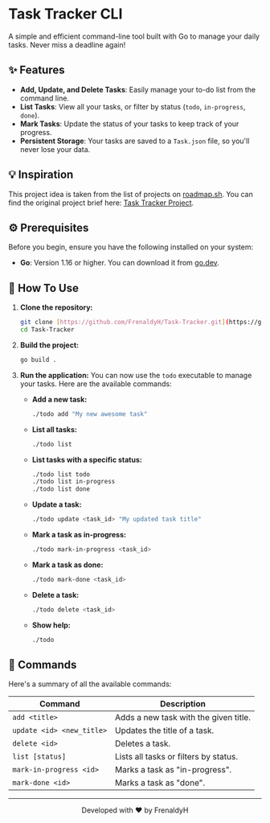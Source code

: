 # Task Tracker CLI

A simple and efficient command-line tool built with Go to manage your daily tasks. Never miss a deadline again!

## ✨ Features

* **Add, Update, and Delete Tasks**: Easily manage your to-do list from the command line.
* **List Tasks**: View all your tasks, or filter by status (`todo`, `in-progress`, `done`).
* **Mark Tasks**: Update the status of your tasks to keep track of your progress.
* **Persistent Storage**: Your tasks are saved to a `Task.json` file, so you'll never lose your data.

## 💡 Inspiration

This project idea is taken from the list of projects on [roadmap.sh](https://roadmap.sh/projects). You can find the original project brief here: [Task Tracker Project](https://roadmap.sh/projects/task-tracker).

## ⚙️ Prerequisites

Before you begin, ensure you have the following installed on your system:

* **Go**: Version 1.16 or higher. You can download it from [go.dev](https://go.dev/dl/).

## 🚀 How To Use

1.  **Clone the repository:**
    ```bash
    git clone [https://github.com/FrenaldyH/Task-Tracker.git](https://github.com/FrenaldyH/Task-Tracker.git)
    cd Task-Tracker
    ```

2.  **Build the project:**
    ```bash
    go build .
    ```

3.  **Run the application:**
    You can now use the `todo` executable to manage your tasks. Here are the available commands:

    * **Add a new task:**
        ```bash
        ./todo add "My new awesome task"
        ```

    * **List all tasks:**
        ```bash
        ./todo list
        ```

    * **List tasks with a specific status:**
        ```bash
        ./todo list todo
        ./todo list in-progress
        ./todo list done
        ```

    * **Update a task:**
        ```bash
        ./todo update <task_id> "My updated task title"
        ```

    * **Mark a task as in-progress:**
        ```bash
        ./todo mark-in-progress <task_id>
        ```

    * **Mark a task as done:**
        ```bash
        ./todo mark-done <task_id>
        ```

    * **Delete a task:**
        ```bash
        ./todo delete <task_id>
        ```

    * **Show help:**
        ```bash
        ./todo
        ```

## 📜 Commands

Here's a summary of all the available commands:

| Command | Description |
| --- | --- |
| `add <title>` | Adds a new task with the given title. |
| `update <id> <new_title>` | Updates the title of a task. |
| `delete <id>` | Deletes a task. |
| `list [status]` | Lists all tasks or filters by status. |
| `mark-in-progress <id>` | Marks a task as "in-progress". |
| `mark-done <id>` | Marks a task as "done". |

---

<p align="center">
  Developed with ❤️ by FrenaldyH
</p>
